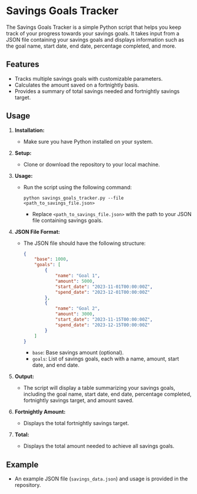 

# Savings Goals Tracker

The Savings Goals Tracker is a simple Python script that helps you keep track of your progress towards your savings goals. It takes input from a JSON file containing your savings goals and displays information such as the goal name, start date, end date, percentage completed, and more.

## Features

- Tracks multiple savings goals with customizable parameters.
- Calculates the amount saved on a fortnightly basis.
- Provides a summary of total savings needed and fortnightly savings target.

## Usage

1. **Installation:**

    - Make sure you have Python installed on your system.

2. **Setup:**

    - Clone or download the repository to your local machine.

3. **Usage:**

    - Run the script using the following command:
        ```
        python savings_goals_tracker.py --file <path_to_savings_file.json>
        ```
        - Replace `<path_to_savings_file.json>` with the path to your JSON file containing savings goals.

4. **JSON File Format:**

    - The JSON file should have the following structure:
        ```json
        {
            "base": 1000,
            "goals": [
                {
                    "name": "Goal 1",
                    "amount": 5000,
                    "start_date": "2023-11-01T00:00:00Z",
                    "spend_date": "2023-12-01T00:00:00Z"
                },
                {
                    "name": "Goal 2",
                    "amount": 3000,
                    "start_date": "2023-11-15T00:00:00Z",
                    "spend_date": "2023-12-15T00:00:00Z"
                }
            ]
        }
        ```
        - `base`: Base savings amount (optional).
        - `goals`: List of savings goals, each with a name, amount, start date, and end date.

5. **Output:**

    - The script will display a table summarizing your savings goals, including the goal name, start date, end date, percentage completed, fortnightly savings target, and amount saved.

6. **Fortnightly Amount:**

    - Displays the total fortnightly savings target.

7. **Total:**

    - Displays the total amount needed to achieve all savings goals.

## Example

- An example JSON file (`savings_data.json`) and usage is provided in the repository.


